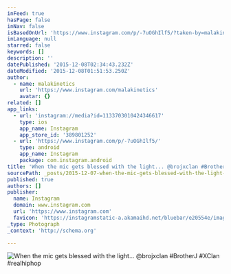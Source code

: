 ```yaml
---
inFeed: true
hasPage: false
inNav: false
isBasedOnUrl: 'https://www.instagram.com/p/-7uOGhIlf5/?taken-by=malakinetics'
inLanguage: null
starred: false
keywords: []
description: ''
datePublished: '2015-12-08T02:34:43.232Z'
dateModified: '2015-12-08T01:51:53.250Z'
author:
  - name: malakinetics
    url: 'https://www.instagram.com/malakinetics'
    avatar: {}
related: []
app_links:
  - url: 'instagram://media?id=1133703010424346617'
    type: ios
    app_name: Instagram
    app_store_id: '389801252'
  - url: 'https://www.instagram.com/p/-7uOGhIlf5/'
    type: android
    app_name: Instagram
    package: com.instagram.android
title: 'When the mic gets blessed with the light... @brojxclan #BrotherJ #XClan #realhiphop'
sourcePath: _posts/2015-12-07-when-the-mic-gets-blessed-with-the-light-brojxclan-brot.md
published: true
authors: []
publisher:
  name: Instagram
  domain: www.instagram.com
  url: 'https://www.instagram.com'
  favicon: 'https://instagramstatic-a.akamaihd.net/bluebar/e20554e/images/ico/favicon.ico'
_type: Photograph
_context: 'http://schema.org'

---
```

![When the mic gets blessed with the light... @brojxclan #BrotherJ #XClan #realhiphop](https://s3-us-west-2.amazonaws.com/the-grid-img/p/508e7740fbe8585b17aeab657dd795cc0895e3d3.jpg)
